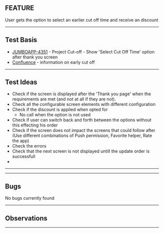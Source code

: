 ## FEATURE
User gets the option to select an earlier cut off time and receive an discount

***
## Test Basis
* [JUMBOAPP-4351](https://icemobile.atlassian.net/browse/JUMBOAPP-4351) - Project Cut-off - Show 'Select Cut Off Time' option after thank you screen
* [Confluence](https://icemobile.atlassian.net/wiki/display/JUM/Early+cutoff+time+discount) - information on early cut off

***

## Test Ideas
* Check if the screen is displayed after the 'Thank you page' when the requirements are met (and not at all if they are not).
* Check all the configurable screen elements with different configuration 
* Check if the discount is applied when opted for <br>
	- No call when the option is not used
* Check if user can switch back and forth between the options without this effecting his order
* Check if the screen does not impact the screens that could follow after (Use different combinations of Push permission, Favorite helper, Rate the app)
* Check the errors
* Check that the next screen is not displayed untill the update order is successfull
* 
***


***

## Bugs
No bugs currently found

***

## Observations

***	